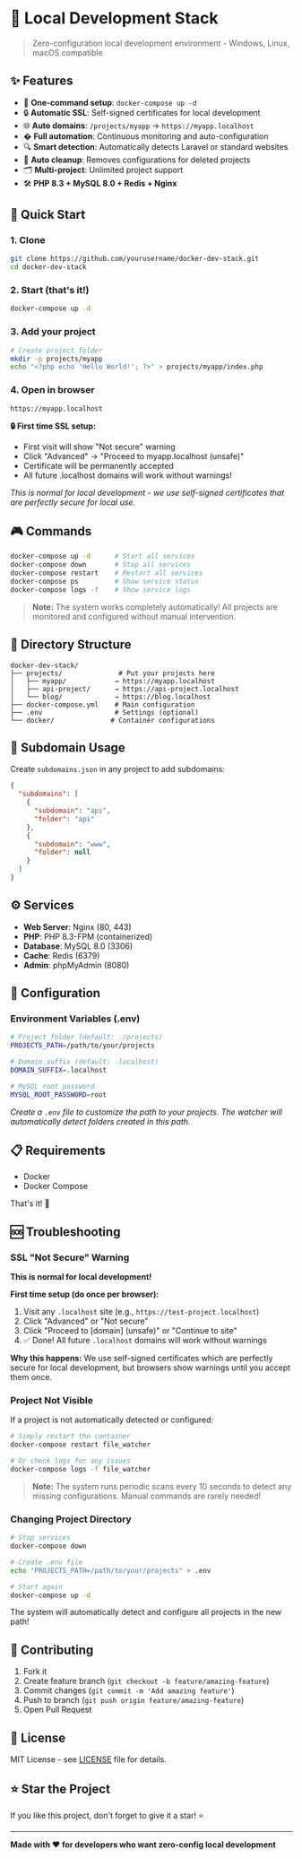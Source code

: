 # 🐳 Local Development Stack

> Zero-configuration local development environment - Windows, Linux, macOS compatible

## ✨ Features

- 🚀 **One-command setup**: `docker-compose up -d`
- 🔒 **Automatic SSL**: Self-signed certificates for local development
- 🌐 **Auto domains**: `/projects/myapp` → `https://myapp.localhost`
- � **Full automation**: Continuous monitoring and auto-configuration
- 🔍 **Smart detection**: Automatically detects Laravel or standard websites
- 🧹 **Auto cleanup**: Removes configurations for deleted projects
- 🗂️ **Multi-project**: Unlimited project support
- 🛠️ **PHP 8.3 + MySQL 8.0 + Redis + Nginx**

## 🎯 Quick Start

### 1. Clone
```bash
git clone https://github.com/yourusername/docker-dev-stack.git
cd docker-dev-stack
```

### 2. Start (that's it!)
```bash
docker-compose up -d
```

### 3. Add your project
```bash
# Create project folder
mkdir -p projects/myapp
echo "<?php echo 'Hello World!'; ?>" > projects/myapp/index.php
```

### 4. Open in browser
```
https://myapp.localhost
```

**🔒 First time SSL setup:**
- First visit will show "Not secure" warning
- Click "Advanced" → "Proceed to myapp.localhost (unsafe)"
- Certificate will be permanently accepted
- All future .localhost domains will work without warnings!

*This is normal for local development - we use self-signed certificates that are perfectly secure for local use.*

## 🎮 Commands

```bash
docker-compose up -d      # Start all services
docker-compose down       # Stop all services  
docker-compose restart    # Restart all services
docker-compose ps         # Show service status
docker-compose logs -f    # Show service logs
```

> **Note:** The system works completely automatically! All projects are monitored and configured without manual intervention.

## 📁 Directory Structure

```
docker-dev-stack/
├── projects/              # Put your projects here
│   ├── myapp/            → https://myapp.localhost
│   ├── api-project/      → https://api-project.localhost
│   └── blog/             → https://blog.localhost
├── docker-compose.yml    # Main configuration
├── .env                  # Settings (optional)
└── docker/              # Container configurations
```

## 📱 Subdomain Usage

Create `subdomains.json` in any project to add subdomains:

```json
{
  "subdomains": [
    {
      "subdomain": "api",
      "folder": "api"
    },
    {
      "subdomain": "www", 
      "folder": null
    }
  ]
}
```

## ⚙️ Services

- **Web Server**: Nginx (80, 443)
- **PHP**: PHP 8.3-FPM (containerized)
- **Database**: MySQL 8.0 (3306)
- **Cache**: Redis (6379)
- **Admin**: phpMyAdmin (8080)

## 🔧 Configuration

### Environment Variables (.env)
```bash
# Project folder (default: ./projects)
PROJECTS_PATH=/path/to/your/projects

# Domain suffix (default: .localhost)
DOMAIN_SUFFIX=.localhost

# MySQL root password
MYSQL_ROOT_PASSWORD=root
```

*Create a `.env` file to customize the path to your projects. The watcher will automatically detect folders created in this path.*

## 📋 Requirements

- Docker
- Docker Compose

That's it! 🎉

## 🆘 Troubleshooting

### SSL "Not Secure" Warning
**This is normal for local development!** 

**First time setup (do once per browser):**
1. Visit any `.localhost` site (e.g., `https://test-project.localhost`)
2. Click "Advanced" or "Not secure" 
3. Click "Proceed to [domain] (unsafe)" or "Continue to site"
4. ✅ Done! All future `.localhost` domains will work without warnings

**Why this happens:** We use self-signed certificates which are perfectly secure for local development, but browsers show warnings until you accept them once.

### Project Not Visible
If a project is not automatically detected or configured:
```bash
# Simply restart the container
docker-compose restart file_watcher

# Or check logs for any issues
docker-compose logs -f file_watcher
```

> **Note:** The system runs periodic scans every 10 seconds to detect any missing configurations. Manual commands are rarely needed!

### Changing Project Directory
```bash
# Stop services
docker-compose down

# Create .env file
echo "PROJECTS_PATH=/path/to/your/projects" > .env

# Start again
docker-compose up -d
```

The system will automatically detect and configure all projects in the new path!

## 🤝 Contributing

1. Fork it
2. Create feature branch (`git checkout -b feature/amazing-feature`)
3. Commit changes (`git commit -m 'Add amazing feature'`)
4. Push to branch (`git push origin feature/amazing-feature`)
5. Open Pull Request

## 📝 License

MIT License - see [LICENSE](LICENSE) file for details.

## ⭐ Star the Project

If you like this project, don't forget to give it a star! ⭐

---

**Made with ❤️ for developers who want zero-config local development**
